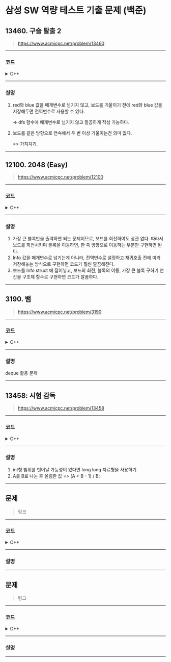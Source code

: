 # 삼성 SW 역량 테스트 기출 문제 (백준)
## 13460. 구슬 탈출 2
> https://www.acmicpc.net/problem/13460
***
### 코드
<details>
<summary>C++</summary>

```cpp
#include <cstdio>
#include <cstring>
#include <algorithm>
using namespace std;

struct Pos {
  int y, x;
  bool operator==(const Pos& rhs) const {
    return y == rhs.y && x == rhs.x;
  }
  bool operator!=(const Pos& rhs) const {
    return !(y == rhs.y && x == rhs.x);
  }
};

const int dy[4] = { -1, 1, 0, 0 }, dx[4] = { 0, 0, -1, 1 };

int N, M;
char board[10][10];
Pos red, blue, hole;
void input();

int ret = 11;
void dfs(int d);
void lean(int dir);

int main() {
  input();
  dfs(1);
  printf("%d", (ret == 11 ? -1 : ret));
  return 0;
}

void dfs(int d) {
  if (d >= ret) return;
  Pos red_t = red, blue_t = blue;
  for (int dir = 0; dir < 4; ++dir) {
    lean(dir);
    if (red == red_t && blue == blue_t) continue;
    if (blue != hole) {
      if (red == hole) {
        ret = min(ret, d);
        return;
      }
      else {
        dfs(d + 1);
      }
    }
    red = red_t; blue = blue_t;
  }
}

void lean(int dir) {
  bool red_first = dir < 2 ? (dir == 0 ? red.y < blue.y : red.y > blue.y) : (dir == 2 ? red.x < blue.x : red.x > blue.x);

  while (red.y < N - 1 && red.x < M - 1 && board[red.y][red.x] != '#' && red != hole) {
    red.y += dy[dir]; red.x += dx[dir];
  }
  while (blue.y < N - 1 && blue.x < M - 1 && board[blue.y][blue.x] != '#' && blue != hole) {
    blue.y += dy[dir]; blue.x += dx[dir];
  }

  if (blue == hole || red == hole) return;

  red.y -= dy[dir]; red.x -= dx[dir];
  blue.y -= dy[dir]; blue.x -= dx[dir];

  if (red == blue) {
    if (red_first) {
      blue.y -= dy[dir]; blue.x -= dx[dir];
    }
    else {
      red.y -= dy[dir]; red.x -= dx[dir];
    }
  }
}

void input() {
  scanf("%d %d", &N, &M);
  getchar();

  for (int i = 0; i < N; ++i) {
    for (int j = 0; j < M; ++j) {
      char ch; scanf("%c", &ch);
      board[i][j] = ch;
      if (ch == 'R') {
        red = { i, j };
      }
      else if (ch == 'B') {
        blue = { i, j };
      }
      else if (ch == 'O') {
        hole = { i, j };
      }
    }
    getchar();
  }
}
```
</details>

***
### 설명
1. red와 blue 값을 매개변수로 넘기지 않고, 보드를 기울이기 전에 red와 blue 값을 저장해두면 전역변수로 사용할 수 있다. 

   => dfs 함수에 매개변수로 넘기지 않고 깔끔하게 작성 가능하다.
2. 보드를 같은 방향으로 연속해서 두 번 이상 기울이는건 의미 없다. 

   => 가지치기.
***

## 12100. 2048 (Easy)
> https://www.acmicpc.net/problem/12100
***
### 코드
<details>
<summary>C++</summary>

```cpp
#include <cstdio>
#include <cstring>

#define max(a, b) ((a) > (b) ? (a) : (b))

struct Info {
  int board[20][20];
  void rotate();
  void move();
  void calc();
};
int tmp[20][20];

int N;
Info info;
void input();

int ret;
void dfs(int depth);

int main() {
  input();
  dfs(0);
  printf("%d", ret);
  return 0;
}

void dfs(int depth) {
  if (depth == 5) {
    info.calc();
    return;
  }
  Info saved = info;
  for (int i = 0; i < 4; ++i) {
    info = saved;
    info.move();
    dfs(depth + 1);
    saved.rotate();
  }
}

void Info::calc() {
  for (int i = 0; i < N; ++i) {
    for (int j = 0; j < N; ++j) {
      ret = max(ret, board[i][j]);
    }
  }
}

void Info::move() {
  for (int x = 0; x < N; ++x) {
    int btm = N - 1;
    for (int y = N - 2; y >= 0; --y) {
      if (board[y][x] == 0) continue;
      if (board[btm][x] == 0) {
        int n = board[y][x];
        board[y][x] = 0;
        board[btm][x] = n;
      }
      else if (board[btm][x] == board[y][x]) {
        board[btm--][x] *= 2;
        board[y][x] = 0;
      }
      else {
        int n = board[y][x];
        board[y][x] = 0;
        board[--btm][x] = n;
      }
    }
  }
}

void Info::rotate() {
  for (int y = 0; y < N; ++y) {
    for (int x = 0; x < N; ++x) {
      tmp[x][N - 1 - y] = board[y][x];
    }
  }
  memcpy(board, tmp, sizeof(board));
}

void input() {
  scanf("%d", &N);
  for (int i = 0; i < N; ++i) {
    for (int j = 0; j < N; ++j) {
      scanf("%d", &info.board[i][j]);
    }
  }
}
```
</details>

***
### 설명
1. 가장 큰 블록만을 출력하면 되는 문제이므로, 보드를 회전하여도 상관 없다. 따라서 보드를 회전시키며 블록을 이동하면, 한 쪽 방향으로 이동하는 부분만 구현하면 된다.
2. Info 값을 매개변수로 넘기는게 아니라, 전역변수로 설정하고 재귀호출 전에 미리 저장해놓는 방식으로 구현하면 코드가 훨씬 깔끔해진다.
3. 보드를 Info struct 에 집어넣고, 보드의 회전, 블록의 이동, 가장 큰 블록 구하기 연산을 구조체 함수로 구현하면 코드가 깔끔하다.
***

## 3190. 뱀
> https://www.acmicpc.net/problem/3190
***
### 코드
<details>
<summary>C++</summary>

```cpp
#include <cstdio>
#include <deque>
using namespace std;

struct Pos {
  int y, x;
};
struct Info {
  int t;
  char d;
};
const int dy[4] = { 0, 1, 0, -1 }, dx[4] = { 1, 0, -1, 0 };
int N, K, L, y, x, d;
char board[100][100]; // 1: 뱀, 2: 사과
deque<Pos> snake;
deque<Info> dir_info;
void input();

int main() {
  input();
  int t;
  for (t = 1; ; ++t) {
    // 1. 몸길이 늘리기
    y += dy[d]; x += dx[d];
    // 2. 게임 종료 조건
    if (y < 0 || y >= N || x < 0 || x >= N || board[y][x] == 1) break;
    // 3-2. 사과가 없을 때
    if (board[y][x] == 0) {
      board[snake.front().y][snake.front().x] = 0;
      snake.pop_front();
    }
    snake.push_back({ y, x });
    board[y][x] = 1;
    // 4. 방향 변환
    if (!dir_info.empty() && dir_info.front().t == t) {
      if (dir_info.front().d == 'L') {
        d = (d + 3) % 4;
      }
      else {
        d = (d + 1) % 4;
      }
      dir_info.pop_front();
    }
  }
  printf("%d", t);
  return 0;
}

void input() {
  scanf("%d %d", &N, &K);
  while (K--) {
    int i, j;
    scanf("%d %d", &i, &j);
    board[i - 1][j - 1] = 2;
  }
  scanf("%d", &L);
  dir_info.resize(L);
  for (int i = 0; i < L; ++i) {
    scanf("%d %c", &dir_info[i].t, &dir_info[i].d);
  }
  snake.push_back({ 0, 0 });
  board[0][0] = 1;
}
```
</details>

***
### 설명
deque 활용 문제
***

## 13458: 시험 감독
> https://www.acmicpc.net/problem/13458
***
### 코드
<details>
<summary>C++</summary>

```cpp
#include <cstdio>

int N, A[1000000], B, C;

int main() {
  scanf("%d", &N);
  for (int i = 0; i < N; ++i) {
    scanf("%d", &A[i]);
  }
  scanf("%d %d", &B, &C);

  long long ret = N;
  for (int i = 0; i < N; ++i) {
    if (A[i] > B) {
      A[i] -= B;
      ret += (A[i] + C - 1) / C;
    }
  }

  printf("%lld", ret);

  return 0;
}
```
</details>

***
### 설명
1. int형 범위를 벗어날 가능성이 있다면 long long 자료형을 사용하기.
2. A를 B로 나눈 후 올림한 값 => (A + B - 1) / B;
***

## 문제
> 링크
***
### 코드
<details>
<summary>C++</summary>

```cpp
```
</details>

***
### 설명

***

## 문제
> 링크
***
### 코드
<details>
<summary>C++</summary>

```cpp
```
</details>

***
### 설명

***
